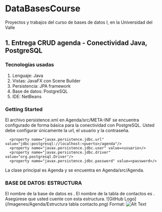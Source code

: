 # DataBasesCourse
Proyectos y trabajos del curso de bases de datos I, en la Universidad del Valle 

## 1. Entrega CRUD agenda - Conectividad Java, PostgreSQL
### Tecnologías usadas 
1. Lenguaje: Java 
2. Vistas: JavaFX con Scene Builder
3. Persistencia: JPA framework
4. Base de datos: PostgreSQL
5. IDE: NetBeans

### Getting Started 

El archivo persistence.xml en Agenda/src/META-INF se encuentra configurado de forma básica para la conectividad con PostgreSQL. Usted debe configurar únicamente la url,
el usuario y la contraseña.

      <property name="javax.persistence.jdbc.url" value="jdbc:postgresql://localhost:<puerto>/agenda"/>
      <property name="javax.persistence.jdbc.user" value=<usuario>/>
      <property name="javax.persistence.jdbc.driver" value="org.postgresql.Driver"/>
      <property name="javax.persistence.jdbc.password" value=<password>/>

La clase principal es Agenda y se encuentra en Agenda/src/Agenda.

### BASE DE DATOS: ESTRUCTURA

El nombre de la base de datos es <agenda>. El nombre de la tabla de contactos es <contacto>. Asegúrese que usted cuente con esta estructura.
![GitHub Logo](/Imagenes/Agenda/Estructura tabla contacto.png)
Format: ![Alt Text](url)
